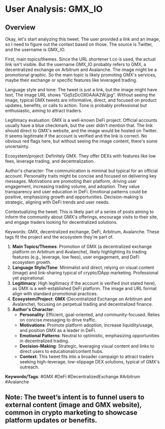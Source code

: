 # User Analysis: GMX_IO

## Overview

<think>
Okay, let's start analyzing this tweet. The user provided a link and an image, so I need to figure out the context based on those. The source is Twitter, and the username is GMX_IO.

First, main topics/themes. Since the URL shortener t.co is used, the actual link isn't visible. But the username GMX_IO probably refers to GMX, a decentralized exchange on Arbitrum and Avalanche. The image might be a promotional graphic. So the main topic is likely promoting GMX's services, maybe their exchange or specific features like leveraged trading.

Language style and tone: The tweet is just a link, but the image might have text. The image URL shows "Gq5zDcOX0AAiA2W.jpg". Without seeing the image, typical GMX tweets are informative, direct, and focused on product updates, benefits, or calls to action. Tone is probably professional but enthusiastic, aiming to attract traders.

Legitimacy evaluation: GMX is a well-known DeFi project. Official accounts usually have a blue checkmark, but the user didn't mention that. The link should direct to GMX's website, and the image would be hosted on Twitter. It seems legitimate if the account is verified and the link is correct. No obvious red flags here, but without seeing the image content, there's some uncertainty.

Ecosystem/project: Definitely GMX. They offer DEXs with features like low fees, leverage trading, and decentralization.

Author's character: The communication is minimal but typical for an official account. Personality traits might be concise and focused on delivering key messages. Motivations are promoting their platform, driving user engagement, increasing trading volume, and adoption. They value transparency and user education in DeFi. Emotional patterns could be positive, emphasizing growth and opportunities. Decision-making is strategic, aligning with DeFi trends and user needs.

Contextualizing the tweet: This is likely part of a series of posts aiming to inform the community about GMX's offerings, encourage visits to their site, and engage traders looking for decentralized solutions.

Keywords: GMX, decentralized exchange, DeFi, Arbitrum, Avalanche. These tags fit the project and the ecosystem they're part of.
</think>

1. **Main Topics/Themes**: Promotion of GMX (a decentralized exchange platform on Arbitrum and Avalanche), likely highlighting its trading features (e.g., leverage, low fees), user engagement, and DeFi ecosystem growth.  
2. **Language Style/Tone**: Minimalist and direct, relying on visual content (image) and link-sharing typical of crypto/DApp marketing. Professional yet aspirational.  
3. **Legitimacy**: High legitimacy if the account is verified (not stated here), as GMX is a well-established DeFi platform. The image and URL format align with standard promotional practices.  
4. **Ecosystem/Project**: **GMX** (Decentralized Exchange on Arbitrum and Avalanche), focusing on perpetual trading and decentralized finance.  
5. **Author's Character**:  
   - **Personality**: Efficient, goal-oriented, and community-focused. Relies on concise messaging to drive traffic.  
   - **Motivations**: Promote platform adoption, increase liquidity/usage, and position GMX as a leader in DeFi.  
   - **Emotional Patterns**: Neutral to optimistic, emphasizing opportunities in decentralized trading.  
   - **Decision-Making**: Strategic, leveraging visual content and links to direct users to educational/content hubs.  
   - **Context**: This tweet fits into a broader campaign to attract traders seeking high-leverage, low-slippage DEX solutions, typical of GMX's outreach.  

**Keywords/Tags**: #GMX #DeFi #DecentralizedExchange #Arbitrum #Avalanche  

**Note**: The tweet’s intent is to funnel users to external content (image and GMX website), common in crypto marketing to showcase platform updates or benefits.
---
